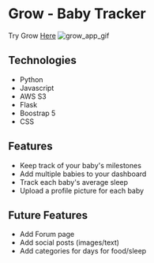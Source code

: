 # Grow - Baby Tracker
Try Grow [Here](https://mysterious-waters-13860.herokuapp.com/)
![grow_app_gif](https://user-images.githubusercontent.com/96599667/167231081-ac9c034d-e280-4a90-84eb-0850538051bc.gif)

## Technologies
- Python
- Javascript
- AWS S3
- Flask
- Boostrap 5
- CSS

## Features
- Keep track of your baby's milestones
- Add multiple babies to your dashboard
- Track each baby's average sleep
- Upload a profile picture for each baby

## Future Features
- Add Forum page
- Add social posts (images/text)
- Add categories for days for food/sleep

